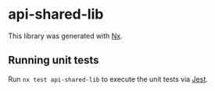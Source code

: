# api-shared-lib

This library was generated with [Nx](https://nx.dev).

## Running unit tests

Run `nx test api-shared-lib` to execute the unit tests via [Jest](https://jestjs.io).
